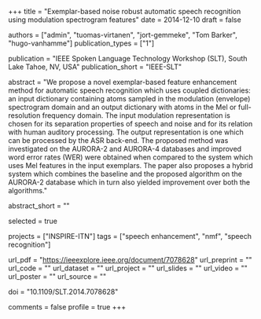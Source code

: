 +++
title = "Exemplar-based noise robust automatic speech recognition using modulation spectrogram features"
date = 2014-12-10
draft = false

authors = ["admin", "tuomas-virtanen", "jort-gemmeke", "Tom Barker", "hugo-vanhamme"]
publication_types = ["1"]

publication = "IEEE Spoken Language Technology Workshop (SLT), South Lake Tahoe, NV, USA"
publication_short = "IEEE-SLT"

abstract = "We propose a novel exemplar-based feature enhancement method for automatic speech recognition which uses coupled dictionaries: an input dictionary containing atoms sampled in the modulation (envelope) spectrogram domain and an output dictionary with atoms in the Mel or full-resolution frequency domain. The input modulation representation is chosen for its separation properties of speech and noise and for its relation with human auditory processing. The output representation is one which can be processed by the ASR back-end. The proposed method was investigated on the AURORA-2 and AURORA-4 databases and improved word error rates (WER) were obtained when compared to the system which uses Mel features in the input exemplars. The paper also proposes a hybrid system which combines the baseline and the proposed algorithm on the AURORA-2 database which in turn also yielded improvement over both the algorithms."

abstract_short = ""

selected = true

projects = ["INSPIRE-ITN"]
tags = ["speech enhancement", "nmf", "speech recognition"]

url_pdf = "https://ieeexplore.ieee.org/document/7078628"
url_preprint = ""
url_code = ""
url_dataset = ""
url_project = ""
url_slides = ""
url_video = ""
url_poster = ""
url_source = ""

doi = "10.1109/SLT.2014.7078628"

comments = false
profile = true
+++

